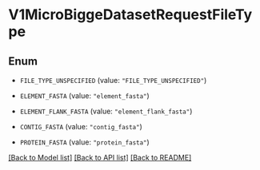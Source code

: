 # V1MicroBiggeDatasetRequestFileType

## Enum


* `FILE_TYPE_UNSPECIFIED` (value: `"FILE_TYPE_UNSPECIFIED"`)

* `ELEMENT_FASTA` (value: `"element_fasta"`)

* `ELEMENT_FLANK_FASTA` (value: `"element_flank_fasta"`)

* `CONTIG_FASTA` (value: `"contig_fasta"`)

* `PROTEIN_FASTA` (value: `"protein_fasta"`)


[[Back to Model list]](../README.md#documentation-for-models) [[Back to API list]](../README.md#documentation-for-api-endpoints) [[Back to README]](../README.md)


